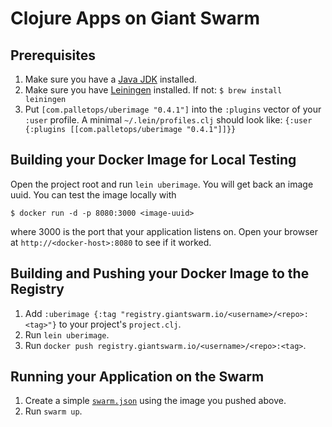 # Clojure Apps on Giant Swarm

## Prerequisites 

1. Make sure you have a [Java JDK](http://www.oracle.com/technetwork/java/javase/downloads/index.html) installed.
2. Make sure you have [Leiningen](https://github.com/technomancy/leiningen) installed. If not:
`
$ brew install leiningen
`
3. Put `[com.palletops/uberimage "0.4.1"]` into the `:plugins` vector of your `:user` profile.
A minimal `~/.lein/profiles.clj` should look like:
`
{:user {:plugins [[com.palletops/uberimage "0.4.1"]]}}
`

## Building your Docker Image for Local Testing

Open the project root and run `lein uberimage`. You will get back an image uuid. You can test the image locally with

```nohighlight
$ docker run -d -p 8080:3000 <image-uuid>
```

where 3000 is the port that your application listens on. Open your browser at `http://<docker-host>:8080` to see if it worked.

## Building and Pushing your Docker Image to the Registry

1. Add `:uberimage {:tag "registry.giantswarm.io/<username>/<repo>:<tag>"}` to your project's `project.clj`.
2. Run `lein uberimage`.
3. Run `docker push registry.giantswarm.io/<username>/<repo>:<tag>`.

## Running your Application on the Swarm

1. Create a simple [`swarm.json`](giantswarm-clojure/swarm.json) using the image you pushed above. 
2. Run `swarm up`.